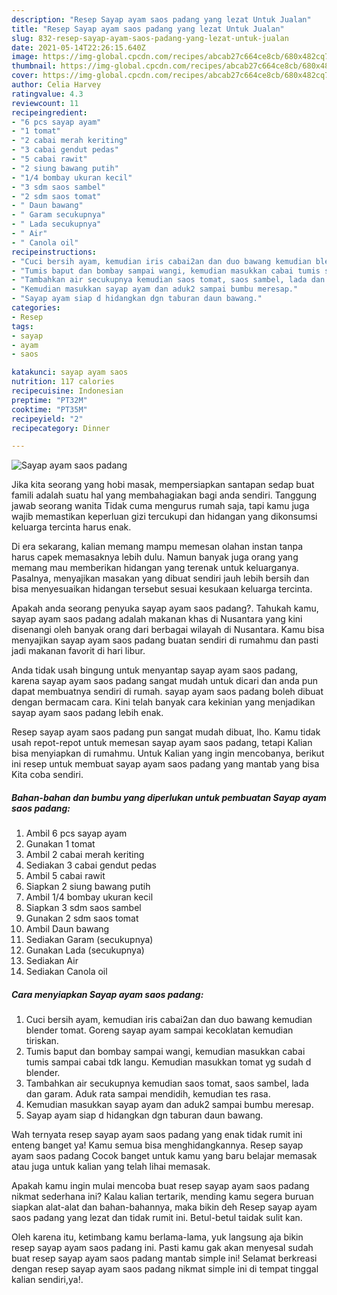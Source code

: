 ```yaml
---
description: "Resep Sayap ayam saos padang yang lezat Untuk Jualan"
title: "Resep Sayap ayam saos padang yang lezat Untuk Jualan"
slug: 832-resep-sayap-ayam-saos-padang-yang-lezat-untuk-jualan
date: 2021-05-14T22:26:15.640Z
image: https://img-global.cpcdn.com/recipes/abcab27c664ce8cb/680x482cq70/sayap-ayam-saos-padang-foto-resep-utama.jpg
thumbnail: https://img-global.cpcdn.com/recipes/abcab27c664ce8cb/680x482cq70/sayap-ayam-saos-padang-foto-resep-utama.jpg
cover: https://img-global.cpcdn.com/recipes/abcab27c664ce8cb/680x482cq70/sayap-ayam-saos-padang-foto-resep-utama.jpg
author: Celia Harvey
ratingvalue: 4.3
reviewcount: 11
recipeingredient:
- "6 pcs sayap ayam"
- "1 tomat"
- "2 cabai merah keriting"
- "3 cabai gendut pedas"
- "5 cabai rawit"
- "2 siung bawang putih"
- "1/4 bombay ukuran kecil"
- "3 sdm saos sambel"
- "2 sdm saos tomat"
- " Daun bawang"
- " Garam secukupnya"
- " Lada secukupnya"
- " Air"
- " Canola oil"
recipeinstructions:
- "Cuci bersih ayam, kemudian iris cabai2an dan duo bawang kemudian blender tomat. Goreng sayap ayam sampai kecoklatan kemudian tiriskan."
- "Tumis baput dan bombay sampai wangi, kemudian masukkan cabai tumis sampai cabai tdk langu. Kemudian masukkan tomat yg sudah d blender."
- "Tambahkan air secukupnya kemudian saos tomat, saos sambel, lada dan garam. Aduk rata sampai mendidih, kemudian tes rasa."
- "Kemudian masukkan sayap ayam dan aduk2 sampai bumbu meresap."
- "Sayap ayam siap d hidangkan dgn taburan daun bawang."
categories:
- Resep
tags:
- sayap
- ayam
- saos

katakunci: sayap ayam saos 
nutrition: 117 calories
recipecuisine: Indonesian
preptime: "PT32M"
cooktime: "PT35M"
recipeyield: "2"
recipecategory: Dinner

---
```



![Sayap ayam saos padang](https://img-global.cpcdn.com/recipes/abcab27c664ce8cb/680x482cq70/sayap-ayam-saos-padang-foto-resep-utama.jpg)

Jika kita seorang yang hobi masak, mempersiapkan santapan sedap buat famili adalah suatu hal yang membahagiakan bagi anda sendiri. Tanggung jawab seorang  wanita Tidak cuma mengurus rumah saja, tapi kamu juga wajib memastikan keperluan gizi tercukupi dan hidangan yang dikonsumsi keluarga tercinta harus enak.

Di era  sekarang, kalian memang mampu memesan olahan instan tanpa harus capek memasaknya lebih dulu. Namun banyak juga orang yang memang mau memberikan hidangan yang terenak untuk keluarganya. Pasalnya, menyajikan masakan yang dibuat sendiri jauh lebih bersih dan bisa menyesuaikan hidangan tersebut sesuai kesukaan keluarga tercinta. 



Apakah anda seorang penyuka sayap ayam saos padang?. Tahukah kamu, sayap ayam saos padang adalah makanan khas di Nusantara yang kini disenangi oleh banyak orang dari berbagai wilayah di Nusantara. Kamu bisa menyajikan sayap ayam saos padang buatan sendiri di rumahmu dan pasti jadi makanan favorit di hari libur.

Anda tidak usah bingung untuk menyantap sayap ayam saos padang, karena sayap ayam saos padang sangat mudah untuk dicari dan anda pun dapat membuatnya sendiri di rumah. sayap ayam saos padang boleh dibuat dengan bermacam cara. Kini telah banyak cara kekinian yang menjadikan sayap ayam saos padang lebih enak.

Resep sayap ayam saos padang pun sangat mudah dibuat, lho. Kamu tidak usah repot-repot untuk memesan sayap ayam saos padang, tetapi Kalian bisa menyiapkan di rumahmu. Untuk Kalian yang ingin mencobanya, berikut ini resep untuk membuat sayap ayam saos padang yang mantab yang bisa Kita coba sendiri.

<!--inarticleads1-->

##### Bahan-bahan dan bumbu yang diperlukan untuk pembuatan Sayap ayam saos padang:

1. Ambil 6 pcs sayap ayam
1. Gunakan 1 tomat
1. Ambil 2 cabai merah keriting
1. Sediakan 3 cabai gendut pedas
1. Ambil 5 cabai rawit
1. Siapkan 2 siung bawang putih
1. Ambil 1/4 bombay ukuran kecil
1. Siapkan 3 sdm saos sambel
1. Gunakan 2 sdm saos tomat
1. Ambil  Daun bawang
1. Sediakan  Garam (secukupnya)
1. Gunakan  Lada (secukupnya)
1. Sediakan  Air
1. Sediakan  Canola oil




<!--inarticleads2-->

##### Cara menyiapkan Sayap ayam saos padang:

1. Cuci bersih ayam, kemudian iris cabai2an dan duo bawang kemudian blender tomat. Goreng sayap ayam sampai kecoklatan kemudian tiriskan.
1. Tumis baput dan bombay sampai wangi, kemudian masukkan cabai tumis sampai cabai tdk langu. Kemudian masukkan tomat yg sudah d blender.
1. Tambahkan air secukupnya kemudian saos tomat, saos sambel, lada dan garam. Aduk rata sampai mendidih, kemudian tes rasa.
1. Kemudian masukkan sayap ayam dan aduk2 sampai bumbu meresap.
1. Sayap ayam siap d hidangkan dgn taburan daun bawang.




Wah ternyata resep sayap ayam saos padang yang enak tidak rumit ini enteng banget ya! Kamu semua bisa menghidangkannya. Resep sayap ayam saos padang Cocok banget untuk kamu yang baru belajar memasak atau juga untuk kalian yang telah lihai memasak.

Apakah kamu ingin mulai mencoba buat resep sayap ayam saos padang nikmat sederhana ini? Kalau kalian tertarik, mending kamu segera buruan siapkan alat-alat dan bahan-bahannya, maka bikin deh Resep sayap ayam saos padang yang lezat dan tidak rumit ini. Betul-betul taidak sulit kan. 

Oleh karena itu, ketimbang kamu berlama-lama, yuk langsung aja bikin resep sayap ayam saos padang ini. Pasti kamu gak akan menyesal sudah buat resep sayap ayam saos padang mantab simple ini! Selamat berkreasi dengan resep sayap ayam saos padang nikmat simple ini di tempat tinggal kalian sendiri,ya!.

